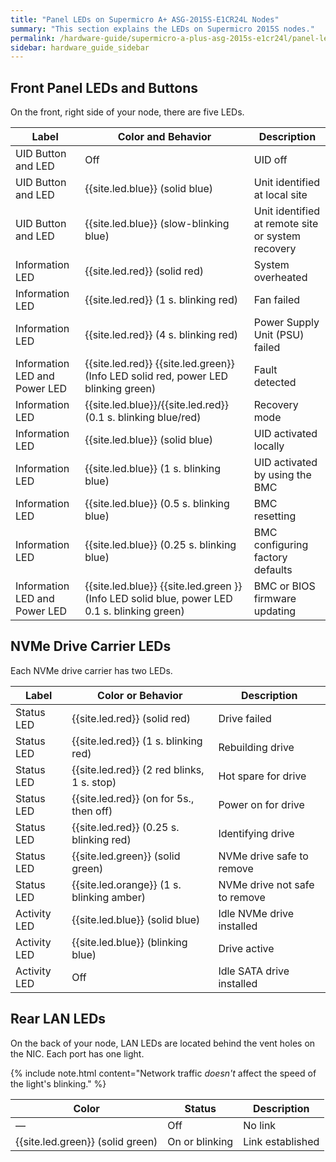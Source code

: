 ```yaml
---
title: "Panel LEDs on Supermicro A+ ASG-2015S-E1CR24L Nodes"
summary: "This section explains the LEDs on Supermicro 2015S nodes."
permalink: /hardware-guide/supermicro-a-plus-asg-2015s-e1cr24l/panel-leds.html
sidebar: hardware_guide_sidebar
---
```


## Front Panel LEDs and Buttons

On the front, right side of your node, there are five LEDs.

| Label                  | Color and Behavior     | Description                                 |
| ---------------------- | ---------------------- | ------------------------------------------- |
| UID Button and LED     | Off                                       | UID off                                           |
| UID Button and LED     | {{site.led.blue}} (solid blue)            | Unit identified at local site                     |
| UID Button and LED     | {{site.led.blue}} (slow-blinking blue)    | Unit identified at remote site or system recovery |
| Information LED        | {{site.led.red}} (solid red)              | System overheated                                 |
| Information LED        | {{site.led.red}} (1 s. blinking red)      | Fan failed                                        |
| Information LED        | {{site.led.red}} (4 s. blinking red)      | Power Supply Unit (PSU) failed                    |
| Information LED and Power LED | {{site.led.red}} {{site.led.green}} (Info LED solid red, power LED blinking green) | Fault detected | 
| Information LED        | {{site.led.blue}}/{{site.led.red}} (0.1 s. blinking blue/red) | Recovery mode |
| Information LED        | {{site.led.blue}} (solid blue)            | UID activated locally                             |
| Information LED        | {{site.led.blue}} (1 s. blinking blue)    | UID activated by using the BMC                    |
| Information LED        | {{site.led.blue}} (0.5 s. blinking blue)  | BMC resetting                                     |
| Information LED        | {{site.led.blue}} (0.25 s. blinking blue) | BMC configuring factory defaults                  |
| Information LED and Power LED | {{site.led.blue}} {{site.led.green }} (Info LED solid blue, power LED 0.1 s. blinking green) | BMC or BIOS firmware updating |


## NVMe Drive Carrier LEDs

Each NVMe drive carrier has two LEDs.

| Label                  | Color or Behavior                          | Description                         |
| ---------------------- | ------------------------------------------ | ----------------------------------- |
| Status LED             | {{site.led.red}} (solid red)               | Drive failed                        |
| Status LED             | {{site.led.red}} (1 s. blinking red)       | Rebuilding drive                    |
| Status LED             | {{site.led.red}} (2 red blinks, 1 s. stop) | Hot spare for drive                 |
| Status LED             | {{site.led.red}} (on for 5s., then off)    | Power on for drive                  |
| Status LED             | {{site.led.red}} (0.25 s. blinking red)    | Identifying drive                   |
| Status LED             | {{site.led.green}} (solid green)           | NVMe drive safe to remove           |
| Status LED             | {{site.led.orange}} (1 s. blinking amber)  | NVMe drive not safe to remove       |
| Activity LED           | {{site.led.blue}} (solid blue)             | Idle NVMe drive installed           |
| Activity LED           | {{site.led.blue}} (blinking blue)          | Drive active                        |
| Activity LED           | Off                                        | Idle SATA drive installed           |


## Rear LAN LEDs

On the back of your node, LAN LEDs are located behind the vent holes on the NIC. Each port has one light.

{% include note.html content="Network traffic *doesn't* affect the speed of the light's blinking." %}

| Color            | Status             | Description      |
| ---------------- | ------------------ | ---------------- |
| &#8212;          | Off                | No link          |
| {{site.led.green}} (solid green) | On or blinking     | Link established |
